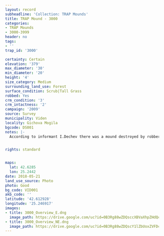 ```yaml
---
layout: record
subheadline: 'Collection: TRAP Mounds'
title: TRAP Mound - 3000
categories:
- TRAP Mounds
- 3000-3999
header: no
tags:
- ''
trap_id: '3000'

certainty: Certain
elevation: '379'
max_diameter: '30'
min_diameter: '20'
height: '4'
size_category: Medium
surrounding_land_use: Forest
surface_condition: Scrub|Tall Grass
robbed: Yes
crm_condition: '3'
crm_intactness: '2'
campaign: '2009'
source: Survey
municipality: Viden
locality: Gichova Mogila
bgcode: DS001
notes: |-
  According to informant I.Dechev there was a mound destroyed by robbers in 1990's.


rights: standard


maps:
  lat: 42.6285
  lon: 25.2442
date: 2018-05-21
land_use_source: Photo
photo: Good
bg_code: VID001
akb_code: ''
latitude: '42.612928'
longitude: '25.246917'
images:
- title: 3000_Overview_E.dng
  image_path: https://drive.google.com/uc?id=0B3Rg88wZDQsccXBVaXhpZHdQc0E
- title: 3000_Overview_NE.dng
  image_path: https://drive.google.com/uc?id=0B3Rg88wZDQscY1lZbUoxZVFDcTQ
---
```

